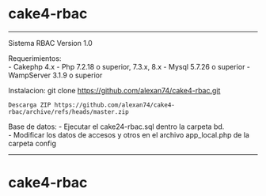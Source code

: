 # cake4-rbac
---
Sistema RBAC Version 1.0

Requerimientos:  
	- Cakephp 4.x
	- Php 7.2.18 o superior, 7.3.x, 8.x
	- Mysql 5.7.26 o superior
	- WampServer 3.1.9 o superior
	
Instalacion:
	git clone https://github.com/alexan74/cake4-rbac.git
	
	Descarga ZIP https://github.com/alexan74/cake4-rbac/archive/refs/heads/master.zip
	
Base de datos:
	- Ejecutar el cake24-rbac.sql dentro la carpeta bd.  
	- Modificar los datos de accesos y otros en el archivo app_local.php de la carpeta config
	
---
# cake4-rbac
